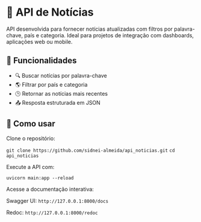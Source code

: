 # 📰 API de Notícias

API desenvolvida para fornecer notícias atualizadas com filtros por palavra-chave, país e categoria. Ideal para projetos de integração com dashboards, aplicações web ou mobile.

## 🚀 Funcionalidades

- 🔍 Buscar notícias por palavra-chave  
- 🌎 Filtrar por país e categoria  
- 🕒 Retornar as notícias mais recentes  
- 📤 Resposta estruturada em JSON  

## 🔧 Como usar

Clone o repositório:

`git clone https://github.com/sidnei-almeida/api_noticias.git`
`cd api_noticias`

Execute a API com:

`uvicorn main:app --reload`

Acesse a documentação interativa:

Swagger UI: `http://127.0.0.1:8000/docs`

Redoc: `http://127.0.0.1:8000/redoc`
